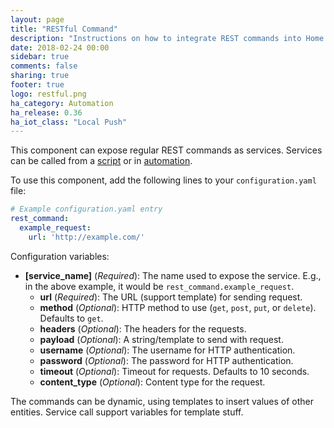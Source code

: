 ```yaml
---
layout: page
title: "RESTful Command"
description: "Instructions on how to integrate REST commands into Home Assistant."
date: 2018-02-24 00:00
sidebar: true
comments: false
sharing: true
footer: true
logo: restful.png
ha_category: Automation
ha_release: 0.36
ha_iot_class: "Local Push"
---
```


This component can expose regular REST commands as services. Services can be called from a [script] or in [automation].

[script]: /components/script/
[automation]: /getting-started/automation/

To use this component, add the following lines to your `configuration.yaml` file:

```yaml
# Example configuration.yaml entry
rest_command:
  example_request:
    url: 'http://example.com/'
```

Configuration variables:

- **[service_name]** (*Required*): The name used to expose the service. E.g., in the above example, it would be `rest_command.example_request`.
  - **url** (*Required*): The URL (support template) for sending request.
  - **method** (*Optional*): HTTP method to use (`get`, `post`, `put`, or `delete`). Defaults to `get`.
  - **headers** (*Optional*): The headers for the requests.
  - **payload** (*Optional*): A string/template to send with request.
  - **username** (*Optional*): The username for HTTP authentication.
  - **password** (*Optional*): The password for HTTP authentication.
  - **timeout** (*Optional*): Timeout for requests. Defaults to 10 seconds.
  - **content_type** (*Optional*): Content type for the request.

The commands can be dynamic, using templates to insert values of other entities. 
Service call support variables for template stuff.
